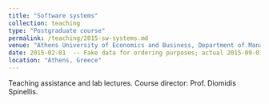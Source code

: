 ```yaml
---
title: "Software systems"
collection: teaching
type: "Postgraduate course"
permalink: /teaching/2015-sw-systems.md
venue: "Athens University of Economics and Business, Department of Management Science and Technology (up to 2017)"
date: 2015-02-01  -- Fake data for ordering purposes; actual 2015-09-01
location: "Athens, Greece"
---
```


Teaching assistance and lab lectures.
Course director: Prof. Diomidis Spinellis.
